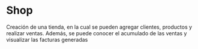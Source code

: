 # Shop
Creación de una tienda, en la cual se pueden agregar clientes, productos y realizar ventas. Además, se puede conocer el acumulado de las ventas y visualizar las facturas generadas
